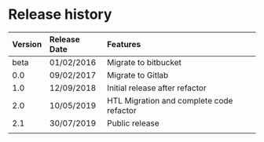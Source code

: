 # Release history

| Version    | Release Date   | Features                                   |
| :--------- | :------------- | :----------------------------------------- |
| beta       | 01/02/2016     | Migrate to bitbucket                       |
| 0.0        | 09/02/2017     | Migrate to Gitlab                          |
| 1.0        | 12/09/2018     | Initial release after refactor             |
| 2.0        | 10/05/2019     | HTL Migration and complete code refactor   |
| 2.1        | 30/07/2019     | Public release                             |
|            |                |                                            |
